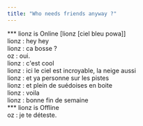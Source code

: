 ```yaml
---
title: "Who needs friends anyway ?"
---
```


*** lionz is Online [lionz [ciel bleu powa]]   
lionz : hey hey  
lionz : ca bosse ?  
oz : oui.  
lionz : c'est cool  
lionz : ici le ciel est incroyable, la neige aussi  
lionz : et ya personne sur les pistes  
lionz : et plein de suédoises en boite  
lionz : voila  
lionz : bonne fin de semaine  
*** lionz is Offline   
oz : je te déteste.

